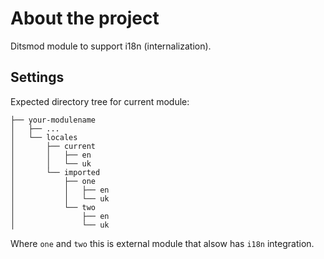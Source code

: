 # About the project

Ditsmod module to support i18n (internalization).

## Settings

Expected directory tree for current module:

```text
├── your-modulename
│   ├── ...
│   └── locales
│       ├── current
│       │   ├── en
│       │   └── uk
│       └── imported
│           ├── one
│           │   ├── en
│           │   └── uk
│           └── two
│               ├── en
│               └── uk
```

Where `one` and `two` this is external module that alsow has `i18n` integration.
